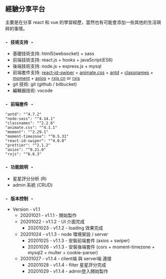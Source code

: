 ## 經驗分享平台

主要是在分享 react 和 vue 的學習經歷，當然也有可能會添加一些其他的生活瑣碎的事情。

### `- 技術支持 -`

- 基礎技術支持: html5(websocket) + sass
- 前端技術支持: react.js + hooks + javaScript(ES6)
- 後端技術支持: node.js + express.js + mysql
- 前端套件支持: [react-id-swiper](https://kidjp85.github.io/example/default/) + [animate.css](https://animate.style/) + [antd](https://ant.design/index-cn) + [classnames](https://www.npmjs.com/package/classnames) + [moment](http://momentjs.cn/) + [axios](https://www.npmjs.com/package/axios) + [rxjs cn](https://cn.rx.js.org/manual/installation.html) or [rxjs](https://rxjs-dev.firebaseapp.com/api/index/function/from)
- git 技術: git (github / bitbucket)
- 編輯器技術: vscode

### `- 前端套件 -`

    "antd": "^4.7.2"
    "node-sass": "^4.14.1"
    "classnames": "^2.2.6"
    "animate.css": "^4.1.1"
    "moment": "^2.29.1"
    "moment-timezone": "^0.5.31"
    "react-id-swiper": "^4.0.0"
    "prettier": "^2.1.2"
    "axios": "^0.21.0"
    "rxjs": "^6.6.3"

### `- 功能說明 -`
<!-- 增加（Create，意为“创建”）、删除（Delete）、查询（Read，意为“读取”）、改正（Update，意为“更新”） -->
- 星星評分分析 (R)
- admin 系統 (CRUD)

### `- 版本控制 -`

- Version - v1.1
  - 20201021 - v1.1.1 - 開始製作
  - 20201022 - v1.1.2 - UI 介面完成
    - 20201023 - v1.1.2 - loading 效果完成
  - 20201024 - v1.1.3 - node 環境架設 / server
    - 20201025 - v1.1.3 - 安裝前端套件 (axios + swiper)
    - 20201026 - v1.1.3 - 安裝後端套件 (cors + moment-timezone + mysql2 + multer + cookie-parser)
  - 20201027 - v1.1.4 - client端 與 server端 連接
    - 20201028 - v1.1.4 - filter 星星評分完成
    - 20201029 - v1.1.4 - admin登入開始製作